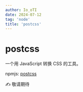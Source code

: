 ```yaml
---
author: Io_oTI
date: 2024-07-12
tag: 'node'
title: 'postcss'
---
```


# postcss


一个用 JavaScript 转换 CSS 的工具。

npmjs: [postcss](https://www.npmjs.com/package/postcss)

✍ 敬请期待
